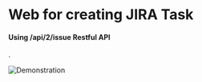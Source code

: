 # Web for creating JIRA Task

#### Using /api/2/issue Restful API

.

![Demonstration](https://raw.githubusercontent.com/MaoJianwei/SDN_Scripts/master/JIRA_RestAPI/Demonstration.png)
